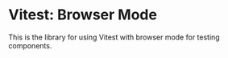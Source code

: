 # Vitest: Browser Mode

This is the library for using Vitest with browser mode for testing components.

